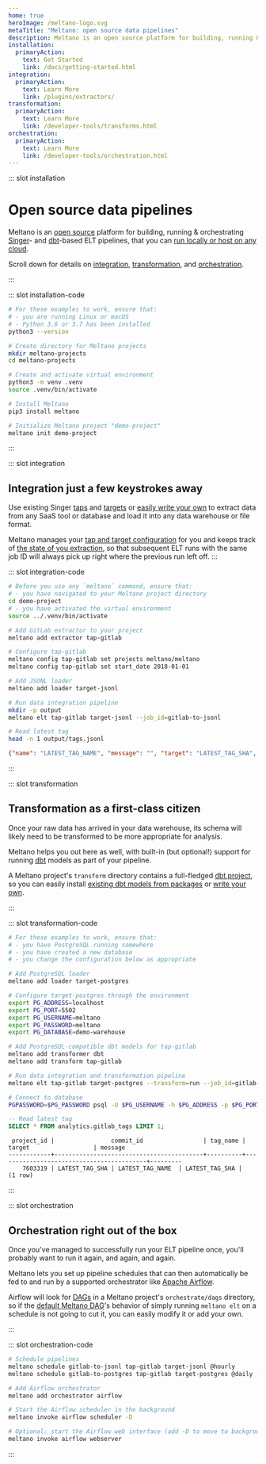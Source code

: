 ```yaml
---
home: true
heroImage: /meltano-logo.svg
metaTitle: "Meltano: open source data pipelines"
description: Meltano is an open source platform for building, running & orchestrating Singer- and dbt-based ELT pipelines, that you can run locally or host on any cloud. Use existing Singer taps and targets or easily write your own to extract data from any SaaS tool or database and load it into any data warehouse or file format.
installation:
  primaryAction:
    text: Get Started
    link: /docs/getting-started.html
integration:
  primaryAction:
    text: Learn More
    link: /plugins/extractors/
transformation:
  primaryAction:
    text: Learn More
    link: /developer-tools/transforms.html
orchestration:
  primaryAction:
    text: Learn More
    link: /developer-tools/orchestration.html
---
```


::: slot installation

# Open source data pipelines

Meltano is an [open source](https://gitlab.com/meltano/meltano) platform for
building, running & orchestrating [Singer](https://www.singer.io/)- and [dbt](https://www.getdbt.com)-based ELT pipelines, that you can [run locally or host on any cloud](/developer-tools/self-hosted-installation.html).

Scroll down for details on [integration](/#integration-just-a-few-keystrokes-away), [transformation](/#transformation-as-a-first-class-citizen), and [orchestration](/#orchestration-right-out-of-the-box).

:::

::: slot installation-code

```bash
# For these examples to work, ensure that:
# - you are running Linux or macOS
# - Python 3.6 or 3.7 has been installed
python3 --version

# Create directory for Meltano projects
mkdir meltano-projects
cd meltano-projects

# Create and activate virtual environment
python3 -m venv .venv
source .venv/bin/activate

# Install Meltano
pip3 install meltano

# Initialize Meltano project "demo-project"
meltano init demo-project
```

:::

::: slot integration

## Integration just a few keystrokes away

Use existing Singer [taps](/plugins/extractors/) and [targets](/plugins/loaders/)
or [easily write your own](/tutorials/create-a-custom-extractor.html) to extract
data from any SaaS tool or database and load it into any data warehouse or file format.

Meltano manages your [tap and target configuration](https://github.com/singer-io/getting-started/blob/master/docs/CONFIG_AND_STATE.md#config-file)
for you and keeps track of [the state of you extraction](https://github.com/singer-io/getting-started/blob/master/docs/CONFIG_AND_STATE.md#state-file),
so that subsequent ELT runs with the same job ID will always pick up right where
the previous run left off.
:::

::: slot integration-code
```bash
# Before you use any `meltano` command, ensure that:
# - you have navigated to your Meltano project directory
cd demo-project
# - you have activated the virtual environment
source ../.venv/bin/activate

# Add GitLab extractor to your project
meltano add extractor tap-gitlab

# Configure tap-gitlab
meltano config tap-gitlab set projects meltano/meltano
meltano config tap-gitlab set start_date 2018-01-01

# Add JSONL loader
meltano add loader target-jsonl

# Run data integration pipeline
mkdir -p output
meltano elt tap-gitlab target-jsonl --job_id=gitlab-to-jsonl

# Read latest tag
head -n 1 output/tags.jsonl
```

```json
{"name": "LATEST_TAG_NAME", "message": "", "target": "LATEST_TAG_SHA", "commit_id": "LATEST_TAG_SHA", "project_id": 7603319}
```

:::

::: slot transformation

## Transformation as a first-class citizen

Once your raw data has arrived in your data warehouse, its schema will likely
need to be transformed to be more appropriate for analysis.

Meltano helps you out here as well, with built-in (but optional!) support for running
[dbt](https://www.getdbt.com/) models as part of your pipeline.

A Meltano project's `transform` directory contains a full-fledged
[dbt project](https://docs.getdbt.com/docs/building-a-dbt-project/projects),
so you can easily install [existing dbt models from packages](https://hub.getdbt.com/)
or [write your own](/tutorials/create-custom-transforms-and-models.html#adding-custom-transforms).

:::

::: slot transformation-code

```bash
# For these examples to work, ensure that:
# - you have PostgreSQL running somewhere
# - you have created a new database
# - you change the configuration below as appropriate

# Add PostgreSQL loader
meltano add loader target-postgres

# Configure target-postgres through the environment
export PG_ADDRESS=localhost
export PG_PORT=5502
export PG_USERNAME=meltano
export PG_PASSWORD=meltano
export PG_DATABASE=demo-warehouse

# Add PostgreSQL-compatible dbt models for tap-gitlab
meltano add transformer dbt
meltano add transform tap-gitlab

# Run data integration and transformation pipeline
meltano elt tap-gitlab target-postgres --transform=run --job_id=gitlab-to-postgres

# Connect to database
PGPASSWORD=$PG_PASSWORD psql -U $PG_USERNAME -h $PG_ADDRESS -p $PG_PORT -d $PG_DATABASE
```

```sql
-- Read latest tag
SELECT * FROM analytics.gitlab_tags LIMIT 1;
```

```
 project_id |                commit_id                 | tag_name |                  target                  | message
------------+------------------------------------------+----------+------------------------------------------+---------
    7603319 | LATEST_TAG_SHA | LATEST_TAG_NAME  | LATEST_TAG_SHA |
(1 row)
```

:::

::: slot orchestration

## Orchestration right out of the box

Once you've managed to successfully run your ELT pipeline once, you'll probably
want to run it again, and again, and again.

Meltano lets you set up pipeline schedules that can then automatically be fed
to and run by a supported orchestrator like [Apache Airflow](https://airflow.apache.org/).

Airflow will look for [DAGs](https://airflow.apache.org/docs/stable/concepts.html#dags)
in a Meltano project's `orchestrate/dags` directory, so if the
[default Meltano DAG](https://gitlab.com/meltano/meltano/blob/master/src/meltano/core/bundle/dags/meltano.py)'s
behavior of simply running `meltano elt` on a schedule is not going to cut it,
you can easily modify it or add your own.

:::

::: slot orchestration-code

```bash
# Schedule pipelines
meltano schedule gitlab-to-jsonl tap-gitlab target-jsonl @hourly
meltano schedule gitlab-to-postgres tap-gitlab target-postgres @daily --transform=run

# Add Airflow orchestrator
meltano add orchestrator airflow

# Start the Airflow scheduler in the background
meltano invoke airflow scheduler -D

# Optional: start the Airflow web interface (add -D to move to background)
meltano invoke airflow webserver
```

:::